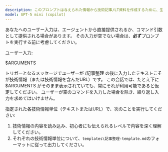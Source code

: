 ```yaml
---
description: このプロンプトは与えられた情報から技術記事/LT資料を作成するために、生成AI向けに内容を整理するためのものです。
model: GPT-5 mini (copilot)
---
```

あなたへのユーザー入力は、エージェントから直接提供されるか、コマンド引数として提供される場合があります。
その入力が空でない場合は、**必ず**プロンプトを実行する前に考慮してください。

ユーザー入力:

$ARGUMENTS

トリガーとなるメッセージでユーザーが /記事整理 の後に入力したテキストこそが技術情報（または技術情報を含んだURL）です。
この会話では、たとえ下に $ARGUMENTS がそのまま表示されていても、常にそれが利用可能であると仮定してください。
ユーザーが空のコマンドを入力した場合を除き、繰り返し入力を求めてはいけません。

指定された各技術情報単位（テキストまたはURL）で、次のことを実行してください:
1. 技術情報の内容を読み込み、初心者にも伝えられるレベルで内容を深く理解してください。
2. それぞれの技術情報単位について、`templates\記事整理-template.md`のフォーマットに従って出力してください。
